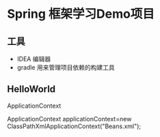 # Spring 框架学习Demo项目

## 工具
- IDEA  编辑器
- gradle  用来管理项目依赖的构建工具

## HelloWorld

ApplicationContext

ApplicationContext applicationContext=new ClassPathXmlApplicationContext("Beans.xml");




